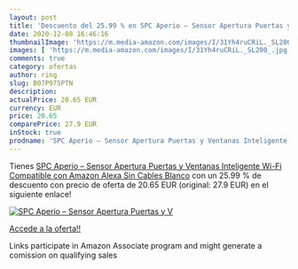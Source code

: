 ```yaml
---
layout: post
title: 'Descuento del 25.99 % en SPC Aperio – Sensor Apertura Puertas y V'
date: 2020-12-08 16:46:16
thumbnailImage: 'https://m.media-amazon.com/images/I/31Yh4ruCRiL._SL200_.jpg'
images: [ 'https://m.media-amazon.com/images/I/31Yh4ruCRiL._SL200_.jpg' ]
comments: true
category: ofertas
author: ring
slug: B07P975PTN
description:
actualPrice: 20.65 EUR
currency: EUR
price: 20.65
comparePrice: 27.9 EUR
inStock: true
prodname: 'SPC Aperio – Sensor Apertura Puertas y Ventanas Inteligente Wi-Fi Compatible con Amazon Alexa  Sin Cables Blanco'
---
```


Tienes [SPC Aperio – Sensor Apertura Puertas y Ventanas Inteligente Wi-Fi Compatible con Amazon Alexa  Sin Cables Blanco](https://www.amazon.es/dp/B07P975PTN/?tag=tolees-21) con un 25.99 % de descuento con precio de oferta de 20.65 EUR (original: 27.9 EUR) en el siguiente enlace!

[![SPC Aperio – Sensor Apertura Puertas y V](https://m.media-amazon.com/images/I/31Yh4ruCRiL._SL200_.jpg)](https://www.amazon.es/dp/B07P975PTN/?tag=tolees-21)

[Accede a la oferta!!](https://www.amazon.es/dp/B07P975PTN/?tag=tolees-21)

Links participate in Amazon Associate program and might generate a comission on qualifying sales



